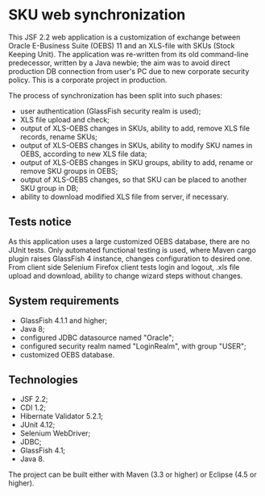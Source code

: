 # SKU web synchronization #

This JSF 2.2 web application is a customization of exchange between Oracle E-Business Suite (OEBS) 11 and an XLS-file with SKUs (Stock Keeping Unit). The application was re-written from its old command-line predecessor, written by a Java newbie; the aim was to avoid direct production DB connection from user's PC due to new corporate security policy. This is a corporate project in production. 

The process of synchronization has been split into such phases:

- user authentication (GlassFish security realm is used);
- XLS file upload and check;
- output of XLS-OEBS changes in SKUs, ability to add, remove XLS file records, rename SKUs;
- output of XLS-OEBS changes in SKUs, ability to modify SKU names in OEBS, according to new XLS file data;
- output of XLS-OEBS changes in SKU groups, ability to add, rename or remove SKU groups in OEBS;
- output of XLS-OEBS changes, so that SKU can be placed to another SKU group in DB;
- ability to download modified XLS file from server, if necessary.

## Tests notice ##

As this application uses a large customized OEBS database, there are no JUnit tests. Only automated functional testing is used, where Maven cargo plugin raises GlassFish 4 instance, changes configuration to desired one. From client side Selenium Firefox client tests login and logout, .xls file upload and download, ability to change wizard steps without changes.

## System requirements ##

- GlassFish 4.1.1 and higher;
- Java 8;
- configured JDBC datasource named "Oracle";
- configured security realm named "LoginRealm", with group "USER";
- customized OEBS database.

## Technologies ##

- JSF 2.2;
- CDI 1.2;
- Hibernate Validator 5.2.1;
- JUnit 4.12;
- Selenium WebDriver;
- JDBC;
- GlassFish 4.1;
- Java 8.

The project can be built either with Maven (3.3 or higher) or Eclipse (4.5 or higher).




